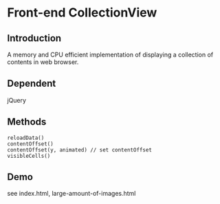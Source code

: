 # Front-end CollectionView
## Introduction
A memory and CPU efficient implementation of displaying a collection of contents in web browser.

## Dependent
jQuery

## Methods
```
reloadData()
contentOffset()
contentOffset(y, animated) // set contentOffset
visibleCells()
```
## Demo
see index.html, large-amount-of-images.html

